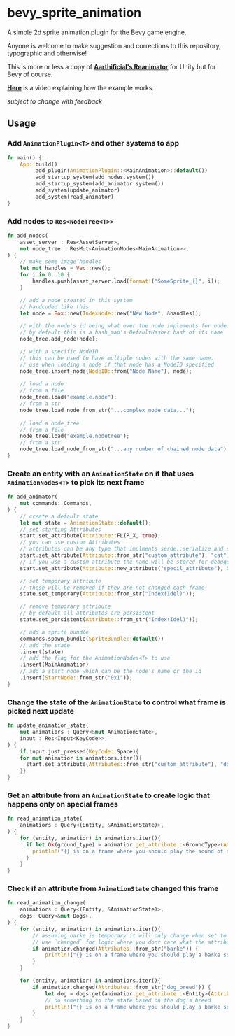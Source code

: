 # bevy_sprite_animation

A simple 2d sprite animation plugin for the Bevy game engine.

Anyone is welcome to make suggestion and corrections to this repository, typographic and otherwise!

This is more or less a copy of **[Aarthificial's Reanimator](https://github.com/aarthificial/reanimation)** for Unity but for Bevy of course.

**[Here](https://youtu.be/6fuo8jm7wlM)** is a video explaining how the example works.

*subject to change with feedback*

## Usage

### Add `AnimationPlugin<T>` and other systems to app

```rust
fn main() {
    App::build()
        .add_plugin(AnimationPlugin::<MainAnimation>::default())
        .add_startup_system(add_nodes.system())
        .add_startup_system(add_animator.system())
        .add_system(update_animator)
        .add_system(read_animator)
}
```

### Add nodes to `Res<NodeTree<T>>`

```rust
fn add_nodes(
    asset_server : Res<AssetServer>,
    mut node_tree : ResMut<AnimationNodes<MainAnimation>>,
) {
    // make some image handles
    let mut handles = Vec::new();
    for i in 0..10 {
        handles.push(asset_server.load(format!("SomeSprite_{}", i));
    }

    // add a node created in this system
    // hardcoded like this
    let node = Box::new(IndexNode::new("New Node", &handles));

    // with the node's id being what ever the node implements for node.id()
    // by default this is a hash_map's DefaultHasher hash of its name
    node_tree.add_node(node);

    // with a specific NodeID
    // this can be used to have multiple nodes with the same name.
    // use when loading a node if that node has a NodeID specified
    node_tree.insert_node(NodeID::from("Node Name"), node);
    
    // load a node
    // from a file
    node_tree.load("example.node");
    // from a str
    node_tree.load_node_from_str("...complex node data...");
    
    // load a node_tree
    // from a file
    node_tree.load("example.nodetree");
    // from a str
    node_tree.load_node_from_str("...any number of chained node data");
}
```

### Create an entity with an `AnimationState` on it that uses `AnimationNodes<T>` to pick its next frame

```rust
fn add_animator(
    mut commands: Commands,
) {
    // create a default state
    let mut state = AnimationState::default();
    // set starting Attributes
    start.set_attribute(Attribute::FLIP_X, true);
    // you can use custom Attributes
    // attributes can be any type that implments serde::serialize and serde::deserializeOwned
    start.set_attribute(Attribute::from_str("custom_attribute"), "cat");
    // if you use a custom attribute the name will be stored for debugging and serialization
    start.set_attribute(Attribute::new_attribute("specil_attribute"), 5);

    // set temporary attribute
    // these will be removed if they are not changed each frame
    state.set_temporary(Attribute::from_str("Index(Idel)"));

    // remove temporary attribute
    // by default all attributes are persistent
    state.set_persistent(Attribute::from_str("Index(Idel)"));

    // add a sprite bundle
    commands.spawn_bundle(SpriteBundle::default())
    // add the state
    .insert(state)
    // add the flag for the AnimationNodes<T> to use
    .insert(MainAnimation)
    // add a start node which can be the node's name or the id
    .insert(StartNode::from_str("0x1"));
}
```

### Change the state of the `AnimationState` to control what frame is picked next update

```rust
fn update_animation_state(
    mut animatiors : Query<&mut AnimationState>,
    input : Res<Input<KeyCode>>,
) {
    if input.just_pressed(KeyCode::Space){
    for mut animatior in animatiors.iter(){
      start.set_attribute(Attributes::from_str("custom_attribute"), "dog");
    }}
}
```

### Get an attribute from an `AnimationState` to create logic that happens only on special frames

```rust
fn read_animation_state(
    animatiors : Query<(Entity, &AnimationState)>,
) {
    for (entity, animatior) in animatiors.iter(){
      if let Ok(ground_type) = animatior.get_attribute::<GroundType>(Attributes::from_str("step")) {
        println!("{} is on a frame where you should play the sound of someone stepping on {}", entity, ground_type);
      }
    }
}
```

### Check if an attribute from `AnimationState` changed this frame

```rust
fn read_animation_change(
    animatiors : Query<(Entity, &AnimationState)>,
    dogs: Query<&mut Dogs>,
) {
    for (entity, animatior) in animatiors.iter(){
        // assuming barke is temporary it will only change when set to true.
        // use `changed` for logic where you dont care what the attribute
        if animatior.changed(Attributes::from_str("barke")) {
            println!("{} is on a frame where you should play a barke sound effect", entity);
        }
    }

    for (entity, animatior) in animatiors.iter(){
        if animatior.changed(Attributes::from_str("dog_breed")) {
            let dog = dogs.get(animatior.get_attribute::<Entity>(Attributes::from_str("dog_breed")));
            // do something to the state based on the dog's breed
            println!("{} is on a frame where you should play a barke sound effect", entity);
        }
    }
}
```